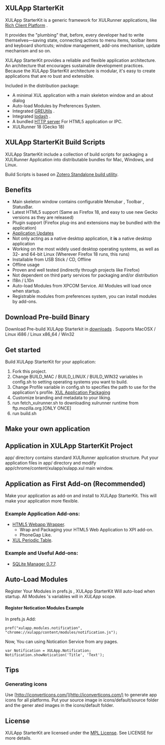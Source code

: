 XULApp StarterKit
-----------------------------
XULApp StarterKit is a generic framework for XULRunner applications, like [Rich Client Platform](http://en.wikipedia.org/wiki/Rich_client_platform) .

It provides the "plumbing" that, before, every developer had to write themselves—saving state, connecting actions to menu items, toolbar items and keyboard shortcuts;
 window management, add-ons mechanism, update mechanism and so on.

XULApp StarterKit provides a reliable and flexible application architecture.
An architecture that encourages sustainable development practices. Because the XULApp StarterKit architecture is modular, it's easy to create applications that are ro
bust and extensible.


Included in the distribution package:

* A minimal XUL application with a main skeleton window and an about dialog
* Auto-load Modules by Preferences System.
* Integrated [GREUtils](https://github.com/racklin/greutils) .
* Integrated [lodash](https://github.com/bestiejs/lodash) .
* A bundled [HTTP server](https://developer.mozilla.org/en-US/docs/Httpd.js/HTTP_server_for_unit_tests) For HTML5 application or IPC.
* XULRunner 18 (Gecko 18)


XULApp StarterKit Build Scripts
-----------------------------
XULApp StarterKit include a collection of build scripts for packaging a XULRunner Application into distributable
bundles for Mac, Windows, and Linux.

Build Scripts is based on [Zotero Standalone build utility](https://github.com/zotero/zotero-standalone-build).


Benefits
-----------------------------

* Main skeleton window contains configurable Menubar , Toolbar , StatusBar.
* Latest HTML5 support (Same as Firefox 18, and easy to use new Gecko versions as they are released)
* Plugin support (Firefox plug-ins and extensions may be bundled with the application)
* [Application Updates](https://developer.mozilla.org/en-US/docs/XULRunner/Application_Update)
* Not only acting as a native desktop application, it **is** a native desktop application
* Working on the most widely used desktop operating systems, as well as 32- and 64-bit Linux (Wherever Firefox 18 runs, this runs)
* Installable from USB Stick / CD, Offline
* Offline usage
* Proven and well tested (indirectly through projects like Firefox)
* Not dependent on third party services for packaging and/or distribution
* I18n / L10n
* Auto-load Modules from XPCOM Service. All Modules will load once when startup.
* Registrable modules from preferences system, you can install modules by add-ons.


Download Pre-build Binary
-----------------------------
Download Pre-build XULApp Starterkit in [downloads](https://github.com/racklin/xulapp-starterkit/tree/master/downloads) .
Supports MacOSX / Linux i686 / Linux x86_64 / Win32


Get started
-----------------------------
Build XULApp StarterKit for your application:

1. Fork this project.
2. Change BUILD_MAC / BUILD_LINUX / BUILD_WIN32 variables in config.sh to setting operating systems you want to build.
3. Change Profile variable in config.sh to specifies the path to use for the application's profile. [XUL Application Packaging](https://developer.mozilla.org/en-US/docs/XUL_Application_Packaging)
4. Customize branding and metadata to your liking.
5. run fetch_xulrunner.sh to downloading xulrunner runtime from ftp.mozilla.org.[ONLY ONCE]
6. run build.sh


Make your own application
-----------------------------
## Application in XULApp StarterKit Project

app/ directory contains standard XULRunner application structure.
Put your application files in app/ directory and modify app/chrome/content/xulapp/xulapp.xul main window.

## Application as First Add-on (Recommended)

Make your application as add-on and install to XULApp StarterKit.
This will make your application more flexible.

### Example Application Add-ons:
* [HTML5 Webapp Wrapper](https://github.com/racklin/xulapp-starterkit-app-webapp-wrapper).
    * Wrap and Packaging your HTML5 Web Application to XPI add-on.
    * PhoneGap Like.
* [XUL Periodic Table](https://github.com/racklin/xulapp-starterkit-app-xul-periodic-table).

### Example and Useful Add-ons:
* [SQLite Manager 0.7.7](https://github.com/racklin/xulapp-starterkit-addon-sqlitemanager).

Auto-Load Modules
-----------------------------
Register Your Modules in prefs.js , XULApp StarterKit Will auto-load when startup.
All Modules 's variables will in *XULApp* scope.

#### Register Notication Modules Example
In prefs.js Add:

```
pref("xulapp.modules.notification", "chrome://xulapp/content/modules/notification.js");
```

Now, You can using Notication Service from any pages.

```
var Notification = XULApp.Notification;
Notification.showNotication('Title', 'Text');
```


Tips
-----------------------------
### Generating icons
Use [http://iconverticons.com/](http://iconverticons.com/) to generate app icons for all platforms. Put your source image in icons/default/source folder and the gener
ated images in the icons/default folder.



License
-----------------------------
XULApp StarterKit are licensed under the [MPL License](http://mozilla.org/mpl/2.0/).
See LICENSE for more details.


